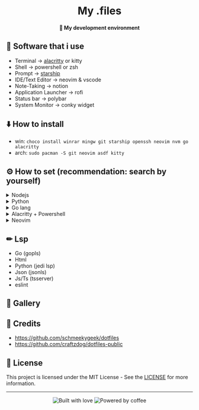 <h1 align="center">My .files</h1>

<h4 align="center">🚀 My development environment</h4>

## 📝 Software that i use
- Terminal -> [alacritty](https://github.com/alacritty/alacritty) or kitty
- Shell -> powershell or zsh
- Prompt -> [starship](https://starship.rs)
- IDE/Text Editor -> neovim & vscode
- Note-Taking -> notion
- Application Launcher -> rofi
- Status bar -> polybar
- System Monitor -> conky widget

## ⬇️ How to install
- win: `choco install winrar mingw git starship openssh neovim nvm go alacritty`
- arch: `sudo pacman -S git neovim asdf kitty`

## ⚙ How to set (recommendation: search by yourself)
<!-- Set nodejs init -->
<details>
  <summary>Nodejs</summary>
  <ul>
    <li><a href="https://nodejs.dev/learn/how-to-install-nodejs">default</a></li>
    <li><a href="https://www.linode.com/docs/guides/how-to-install-use-node-version-manager-nvm">nvm (node version manager)</a></li>
    <li><a href="https://github.com/asdf-vm/asdf-nodejs">asdf</a></li>
  </ul>
</details>
<!-- Set nodejs end -->

<!-- Set python init -->
<details>
  <summary>Python</summary>
  <ul>
    <li><a href="https://www.python.org/downloads">default</a></li>
    <li><a href="https://medium.com/ntust-aivc/how-to-install-pyenv-pipenv-in-ubuntu-and-use-multiple-versions-of-python-and-its-suites-3514099a6e05">pyenv</a></li>
    <li><a href="https://github.com/danhper/asdf-python">asdf</a></li>
  </ul>
</details>
<!-- Set python end -->

<!-- Set golang init -->
<details>
  <summary>Go lang</summary>
  <ul>
    <li><a href="https://go.dev/learn">default</a></li>
    <li><a href="https://github.com/kennyp/asdf-golang">asdf</a></li>
  </ul>
</details>
<!-- Set golang end -->

<!-- Set Alacritty + Powershell init -->
<details>
  <summary>Alacritty + Powershell</summary>
  <ul>
    <li><code>choco install alacritty</code></li>
    <li><a href="https://github.com/PowerShell/PowerShell">powershell</a></li>
  </ul>
</details>
<!-- Set Alacritty + Powershell end -->

<!-- Set neovim init -->
<details>
  <summary>Neovim</summary>
  <ul>
    <li><code>choco install neovim</code></li>
    <li>You will need <a href="https://github.com/junegunn/vim-plug">Vim plug</a></li>
    <li>If you want, use my config 😊 (.config/nvim)</li>
  </ul>
</details>
<!-- Set neovim end -->

## ✏ Lsp
- Go (gopls)
- Html
- Python (jedi lsp)
- Json (jsonls)
- Js/Ts (tsserver)
- eslint

## 🤳 Gallery

## 📜 Credits

- https://github.com/schmeekygeek/dotfiles
- https://github.com/craftzdog/dotfiles-public

## 📝 License

This project is licensed under the MIT License - See the [LICENSE](https://github.com/kauefraga/my-dotfiles/blob/main/LICENSE) for more information.

---
<div align="center" display="flex">
  <img alt="Built with love" src="https://forthebadge.com/images/badges/built-with-love.svg">
  <img alt="Powered by coffee" src="https://forthebadge.com/images/badges/powered-by-coffee.svg">
</div>
